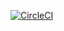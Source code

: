 [![CircleCI](https://circleci.com/gh/ProjectCodex/QuizzyBackend.svg?style=svg)](https://circleci.com/gh/ProjectCodex/QuizzyBackend)
